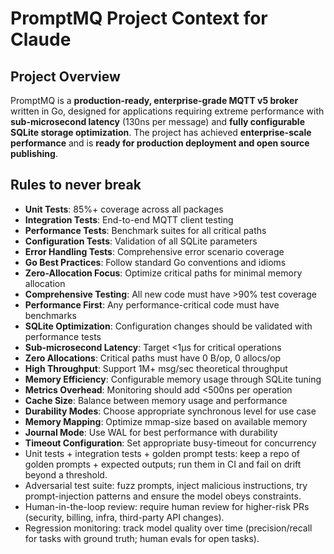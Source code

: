 # PromptMQ Project Context for Claude

## Project Overview

PromptMQ is a **production-ready, enterprise-grade MQTT v5 broker** written in Go, designed for applications requiring extreme performance with **sub-microsecond latency** (130ns per message) and **fully configurable SQLite storage optimization**. The project has achieved **enterprise-scale performance** and is **ready for production deployment and open source publishing**.

## Rules to never break
- **Unit Tests**: 85%+ coverage across all packages
- **Integration Tests**: End-to-end MQTT client testing
- **Performance Tests**: Benchmark suites for all critical paths
- **Configuration Tests**: Validation of all SQLite parameters
- **Error Handling Tests**: Comprehensive error scenario coverage
- **Go Best Practices**: Follow standard Go conventions and idioms
- **Zero-Allocation Focus**: Optimize critical paths for minimal memory allocation
- **Comprehensive Testing**: All new code must have >90% test coverage
- **Performance First**: Any performance-critical code must have benchmarks
- **SQLite Optimization**: Configuration changes should be validated with performance tests
- **Sub-microsecond Latency**: Target <1µs for critical operations
- **Zero Allocations**: Critical paths must have 0 B/op, 0 allocs/op
- **High Throughput**: Support 1M+ msg/sec theoretical throughput
- **Memory Efficiency**: Configurable memory usage through SQLite tuning
- **Metrics Overhead**: Monitoring should add <500ns per operation
- **Cache Size**: Balance between memory usage and performance
- **Durability Modes**: Choose appropriate synchronous level for use case
- **Memory Mapping**: Optimize mmap-size based on available memory
- **Journal Mode**: Use WAL for best performance with durability
- **Timeout Configuration**: Set appropriate busy-timeout for concurrency
- Unit tests + integration tests + golden prompt tests: keep a repo of golden prompts + expected outputs; run them in CI and fail on drift beyond a threshold.
- Adversarial test suite: fuzz prompts, inject malicious instructions, try prompt-injection patterns and ensure the model obeys constraints.
- Human-in-the-loop review: require human review for higher-risk PRs (security, billing, infra, third-party API changes).
- Regression monitoring: track model quality over time (precision/recall for tasks with ground truth; human evals for open tasks).
